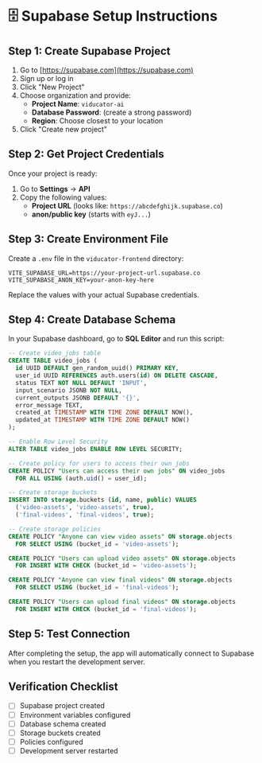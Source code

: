 # 🗄️ Supabase Setup Instructions

## Step 1: Create Supabase Project

1. Go to [https://supabase.com](https://supabase.com)
2. Sign up or log in
3. Click "New Project"
4. Choose organization and provide:
   - **Project Name**: `viducator-ai`
   - **Database Password**: (create a strong password)
   - **Region**: Choose closest to your location
5. Click "Create new project"

## Step 2: Get Project Credentials

Once your project is ready:

1. Go to **Settings** → **API**
2. Copy the following values:
   - **Project URL** (looks like: `https://abcdefghijk.supabase.co`)
   - **anon/public key** (starts with `eyJ...`)

## Step 3: Create Environment File

Create a `.env` file in the `viducator-frontend` directory:

```env
VITE_SUPABASE_URL=https://your-project-url.supabase.co
VITE_SUPABASE_ANON_KEY=your-anon-key-here
```

Replace the values with your actual Supabase credentials.

## Step 4: Create Database Schema

In your Supabase dashboard, go to **SQL Editor** and run this script:

```sql
-- Create video_jobs table
CREATE TABLE video_jobs (
  id UUID DEFAULT gen_random_uuid() PRIMARY KEY,
  user_id UUID REFERENCES auth.users(id) ON DELETE CASCADE,
  status TEXT NOT NULL DEFAULT 'INPUT',
  input_scenario JSONB NOT NULL,
  current_outputs JSONB DEFAULT '{}',
  error_message TEXT,
  created_at TIMESTAMP WITH TIME ZONE DEFAULT NOW(),
  updated_at TIMESTAMP WITH TIME ZONE DEFAULT NOW()
);

-- Enable Row Level Security
ALTER TABLE video_jobs ENABLE ROW LEVEL SECURITY;

-- Create policy for users to access their own jobs
CREATE POLICY "Users can access their own jobs" ON video_jobs
  FOR ALL USING (auth.uid() = user_id);

-- Create storage buckets
INSERT INTO storage.buckets (id, name, public) VALUES 
  ('video-assets', 'video-assets', true),
  ('final-videos', 'final-videos', true);

-- Create storage policies
CREATE POLICY "Anyone can view video assets" ON storage.objects
  FOR SELECT USING (bucket_id = 'video-assets');

CREATE POLICY "Users can upload video assets" ON storage.objects
  FOR INSERT WITH CHECK (bucket_id = 'video-assets');

CREATE POLICY "Anyone can view final videos" ON storage.objects
  FOR SELECT USING (bucket_id = 'final-videos');

CREATE POLICY "Users can upload final videos" ON storage.objects
  FOR INSERT WITH CHECK (bucket_id = 'final-videos');
```

## Step 5: Test Connection

After completing the setup, the app will automatically connect to Supabase when you restart the development server.

## Verification Checklist

- [ ] Supabase project created
- [ ] Environment variables configured
- [ ] Database schema created
- [ ] Storage buckets created
- [ ] Policies configured
- [ ] Development server restarted 